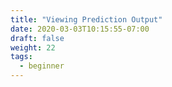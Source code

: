 ```yaml
---
title: "Viewing Prediction Output"
date: 2020-03-03T10:15:55-07:00
draft: false
weight: 22
tags:
  - beginner
---
```

